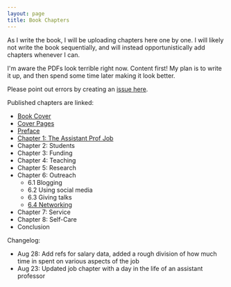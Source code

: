 ```yaml
---
layout: page
title: Book Chapters
---
```


As I write the book, I will be uploading chapters here one by one. I will likely not write the book sequentially, and will instead opportunistically add chapters whenever I can. 

I'm aware the PDFs look terrible right now. Content first! My plan is to write it up, and then spend some time later making it look better.

Please point out errors by creating an [issue here](https://github.com/vijay03/asstprofbook/issues). 

Published chapters are linked:
- [Book Cover](chapters/cover.pdf)
- [Cover Pages](chapters/prelim.pdf)
- [Preface](chapters/preface.pdf)
- [Chapter 1: The Assistant Prof Job](chapters/job.pdf)
- Chapter 2: Students
- Chapter 3: Funding
- Chapter 4: Teaching
- Chapter 5: Research
- Chapter 6: Outreach
    - 6.1 Blogging
    - 6.2 Using social media
    - 6.3 Giving talks
    - [6.4 Networking](chapters/networking.pdf)
- Chapter 7: Service
- Chapter 8: Self-Care
- Conclusion

Changelog:
- Aug 28: Add refs for salary data, added a rough division of how much time in spent on various aspects of the job
- Aug 23: Updated job chapter with a day in the life of an assistant professor